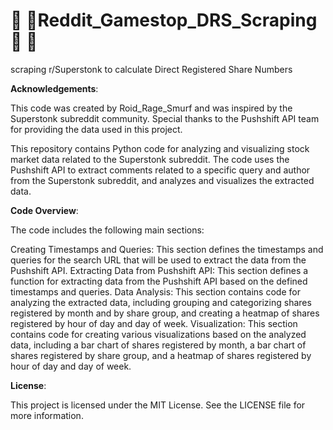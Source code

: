 # 💎 🙌Reddit_Gamestop_DRS_Scraping 🦍 🚀
scraping r/Superstonk to calculate Direct Registered Share Numbers

**Acknowledgements**:

This code was created by Roid_Rage_Smurf and was inspired by the Superstonk subreddit community. Special thanks to the Pushshift API team for providing the data used in this project.

This repository contains Python code for analyzing and visualizing stock market data related to the Superstonk subreddit. The code uses the Pushshift API to extract comments related to a specific query and author from the Superstonk subreddit, and analyzes and visualizes the extracted data.

**Code Overview**:

The code includes the following main sections:

Creating Timestamps and Queries: This section defines the timestamps and queries for the search URL that will be used to extract the data from the Pushshift API.
Extracting Data from Pushshift API: This section defines a function for extracting data from the Pushshift API based on the defined timestamps and queries.
Data Analysis: This section contains code for analyzing the extracted data, including grouping and categorizing shares registered by month and by share group, and creating a heatmap of shares registered by hour of day and day of week.
Visualization: This section contains code for creating various visualizations based on the analyzed data, including a bar chart of shares registered by month, a bar chart of shares registered by share group, and a heatmap of shares registered by hour of day and day of week.

**License**:

This project is licensed under the MIT License. See the LICENSE file for more information.
